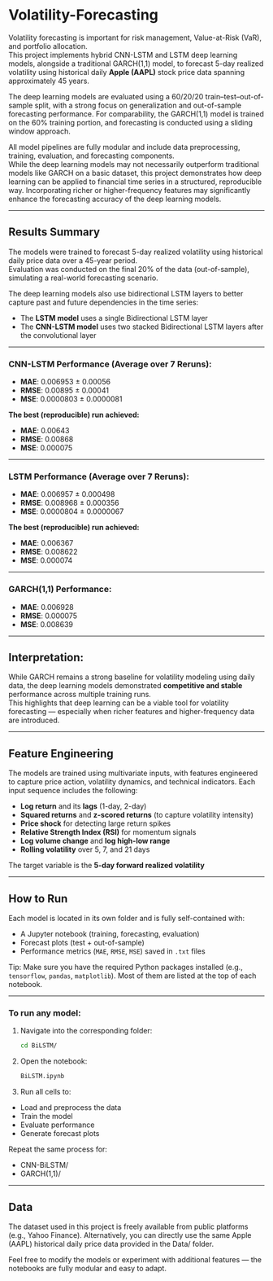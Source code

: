 # Volatility-Forecasting

Volatility forecasting is important for risk management, Value-at-Risk (VaR), and portfolio allocation.  
This project implements hybrid CNN-LSTM and LSTM deep learning models, alongside a traditional GARCH(1,1) model, to forecast 5-day realized volatility using historical daily **Apple (AAPL)** stock price data spanning approximately 45 years.

The deep learning models are evaluated using a 60/20/20 train–test–out-of-sample split, with a strong focus on generalization and out-of-sample forecasting performance. For comparability, the GARCH(1,1) model is trained on the 60% training portion, and forecasting is conducted using a sliding window approach.

All model pipelines are fully modular and include data preprocessing, training, evaluation, and forecasting components.  
While the deep learning models may not necessarily outperform traditional models like GARCH on a basic dataset, this project demonstrates how deep learning can be applied to financial time series in a structured, reproducible way. Incorporating richer or higher-frequency features may significantly enhance the forecasting accuracy of the deep learning models.

---

## Results Summary

The models were trained to forecast 5-day realized volatility using historical daily price data over a 45-year period.  
Evaluation was conducted on the final 20% of the data (out-of-sample), simulating a real-world forecasting scenario.

The deep learning models also use bidirectional LSTM layers to better capture past and future dependencies in the time series:
- The **LSTM model** uses a single Bidirectional LSTM layer  
- The **CNN-LSTM model** uses two stacked Bidirectional LSTM layers after the convolutional layer

---

### CNN-LSTM Performance (Average over 7 Reruns):
- **MAE**: 0.006953 ± 0.00056  
- **RMSE**: 0.00895 ± 0.00041 
- **MSE**:  0.0000803 ± 0.0000081

**The best (reproducible) run achieved:**
- **MAE**: 0.00643  
- **RMSE**: 0.00868
- **MSE**: 0.000075

---

### LSTM Performance (Average over 7 Reruns):
- **MAE**: 0.006957 ± 0.000498   
- **RMSE**: 0.008968 ± 0.000356  
- **MSE**: 0.0000804 ± 0.0000067 

**The best (reproducible) run achieved:**
- **MAE**: 0.006367   
- **RMSE**: 0.008622 
- **MSE**: 0.000074

---
  
### GARCH(1,1) Performance:
- **MAE**: 0.006928   
- **RMSE**: 0.000075   
- **MSE**: 0.008639  

---

## Interpretation:
While GARCH remains a strong baseline for volatility modeling using daily data, the deep learning models demonstrated **competitive and stable** performance across multiple training runs.  
This highlights that deep learning can be a viable tool for volatility forecasting — especially when richer features and higher-frequency data are introduced.

---

## Feature Engineering

The models are trained using multivariate inputs, with features engineered to capture price action, volatility dynamics, and technical indicators. Each input sequence includes the following:
- **Log return** and its **lags** (1-day, 2-day)
- **Squared returns** and **z-scored returns** (to capture volatility intensity)
- **Price shock** for detecting large return spikes
- **Relative Strength Index (RSI)** for momentum signals
- **Log volume change** and **log high-low range**
- **Rolling volatility** over 5, 7, and 21 days

The target variable is the **5-day forward realized volatility**

---

## How to Run

Each model is located in its own folder and is fully self-contained with:
- A Jupyter notebook (training, forecasting, evaluation)
- Forecast plots (test + out-of-sample)
- Performance metrics (`MAE`, `RMSE`, `MSE`) saved in `.txt` files

Tip: Make sure you have the required Python packages installed (e.g., `tensorflow`, `pandas`, `matplotlib`). Most of them are listed at the top of each notebook.

---

### To run any model:

1. Navigate into the corresponding folder:

   ```bash
   cd BiLSTM/
   
2. Open the notebook:

   ```bash
   BiLSTM.ipynb

3. Run all cells to:

  - Load and preprocess the data
  - Train the model
  - Evaluate performance
  - Generate forecast plots

Repeat the same process for:
  - CNN-BiLSTM/
  - GARCH(1,1)/

---
## Data
  
The dataset used in this project is freely available from public platforms (e.g., Yahoo Finance).
Alternatively, you can directly use the same Apple (AAPL) historical daily price data provided in the Data/ folder.

Feel free to modify the models or experiment with additional features — the notebooks are fully modular and easy to adapt.

